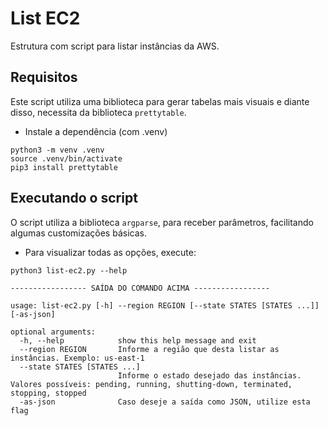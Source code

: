# List EC2

Estrutura com script para listar instâncias da AWS.

## Requisitos

Este script utiliza uma biblioteca para gerar tabelas mais visuais e diante disso, necessita da biblioteca `prettytable`.

- Instale a dependência (com .venv)
```shell
python3 -m venv .venv
source .venv/bin/activate
pip3 install prettytable
```

## Executando o script

O script utiliza a biblioteca `argparse`, para receber parâmetros, facilitando algumas customizações básicas.

- Para visualizar todas as opções, execute:
```shell
python3 list-ec2.py --help

----------------- SAÍDA DO COMANDO ACIMA -----------------

usage: list-ec2.py [-h] --region REGION [--state STATES [STATES ...]] [-as-json]

optional arguments:
  -h, --help            show this help message and exit
  --region REGION       Informe a região que desta listar as instâncias. Exemplo: us-east-1
  --state STATES [STATES ...]
                        Informe o estado desejado das instâncias. Valores possíveis: pending, running, shutting-down, terminated, stopping, stopped
  -as-json              Caso deseje a saída como JSON, utilize esta flag
```